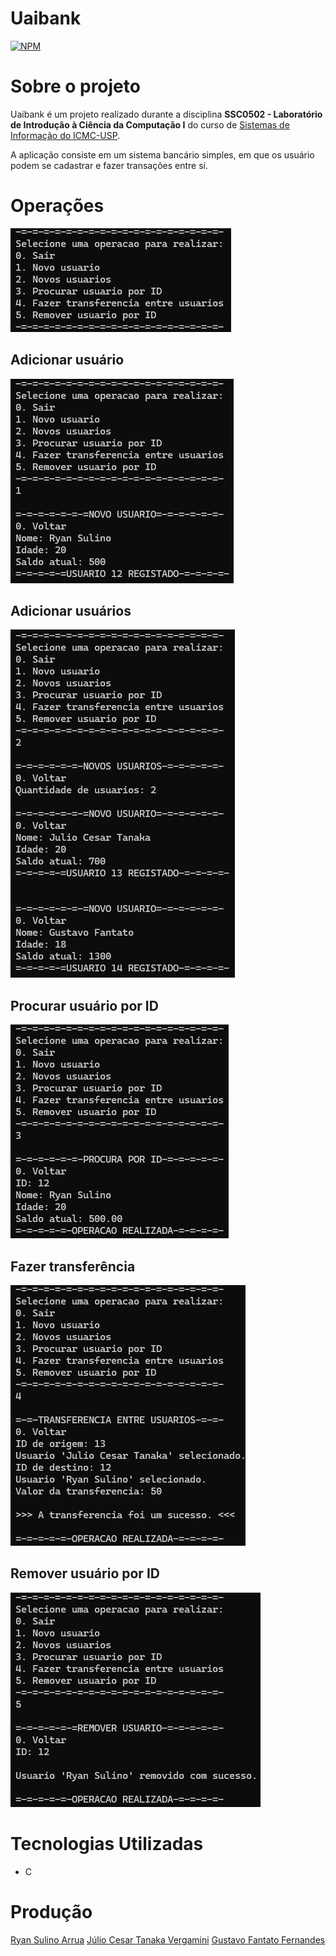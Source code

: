 # Uaibank

[![NPM](https://img.shields.io/npm/l/react)](https://github.com/GustavoFantato/uaibank/blob/main/LICENSE) 

# Sobre o projeto

Uaibank é um projeto realizado durante a disciplina **SSC0502 - Laboratório de Introdução à Ciência da Computação I** do curso de [Sistemas de Informação do ICMC-USP](https://www.icmc.usp.br/graduacao/sistemas-de-informacao-bacharelado "Informações sobre o curso").

A aplicação consiste em um sistema bancário simples, em que os usuário podem se cadastrar e fazer transações entre sí.

# Operações

![Operações](https://github.com/GustavoFantato/uaibank/blob/main/_assets/operations.png)

## Adicionar usuário    

![Adicionar usuário](https://github.com/GustavoFantato/uaibank/blob/main/_assets/add_user.png)

## Adicionar usuários

![Adicionar Usuários](https://github.com/GustavoFantato/uaibank/blob/main/_assets/add_users.png)

## Procurar usuário por ID

![Procurar por ID](https://github.com/GustavoFantato/uaibank/blob/main/_assets/search_id.png)

## Fazer transferência

![Fazer Transações](https://github.com/GustavoFantato/uaibank/blob/main/_assets/transfer_user.png)

## Remover usuário por ID

![Remover por ID](https://github.com/GustavoFantato/uaibank/blob/main/_assets/remove_id.png)

# Tecnologias Utilizadas
- C

# Produção

[Ryan Sulino Arrua](https://www.linkedin.com/in/ryan-sulino-arrua-47a598359/ "Linkedin")
[Júlio Cesar Tanaka Vergamini](https://www.linkedin.com/in/j%C3%BAlio-c%C3%A9sar-tanaka-vergamini-16483b300/ "Linkedin")
[Gustavo Fantato Fernandes](https://www.linkedin.com/in/gustavofantato/ "Linkedin")

